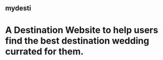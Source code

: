 ## mydesti

# A Destination Website to help users find the best destination wedding currated for them.
